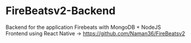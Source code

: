 # FireBeatsv2-Backend

Backend for the application Firebeats with MongoDB + NodeJS  
Frontend using React Native -> https://github.com/Naman36/FireBeatsv2  


